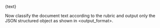 <text>
{text}
</text>

Now classify the document text according to the rubric and output only the JSON structured object as shown in <output_format>.